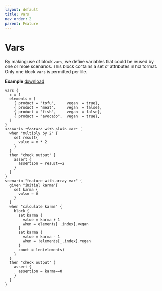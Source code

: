 ```yaml
---
layout: default
title: Vars
nav_order: 2
parent: Feature
---
```


<link rel="stylesheet" href="../../../assets/css/custom.css">

# Vars

By making use of block `vars`,  we define variables that could be reused by one or more scenarios. This block contains a 
set of attributes in hcl format. Only one block `vars` is permitted per file. 

**Example** [download](https://raw.githubusercontent.com/wesovilabs/orion/master/examples/vars/feature001.hcl)

```hcl
vars {
  x = 1
  elements = [
    { product = "tofu",     vegan  = true},
    { product = "meat",     vegan  = false},
    { product = "fish",     vegan  = false},
    { product = "avocado",  vegan  = true},
  ]
}
scenario "feature with plain var" {
  when "multiply by 2" {
    set result{
      value = x * 2
    }
  }
  then "check output" {
    assert {
      assertion = result==2
    }
  }
}
scenario "feature with array var" {
  given "initial karma"{
    set karma {
      value = 0
    }
  }
  when "calculate karma" {
    block {
      set karma {
        value = karma + 1
        when = elements[_.index].vegan
      }
      set karma {
        value = karma - 1
        when = !elements[_.index].vegan
      }
      count = len(elements)
    }
  }
  then "check output" {
    assert {
      assertion = karma==0
    }
  }
}

``` 
